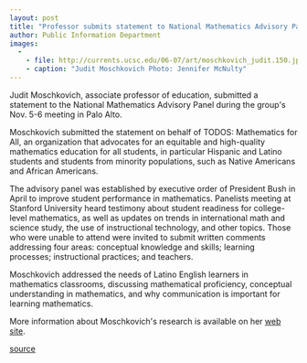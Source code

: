 ```yaml
---
layout: post
title: "Professor submits statement to National Mathematics Advisory Panel"
author: Public Information Department
images:
  -
    - file: http://currents.ucsc.edu/06-07/art/moschkovich_judit.150.jpg
    - caption: "Judit Moschkovich Photo: Jennifer McNulty"
---
```


Judit Moschkovich, associate professor of education, submitted a statement to the National Mathematics Advisory Panel during the group's Nov. 5-6 meeting in Palo Alto.

Moschkovich submitted the statement on behalf of TODOS: Mathematics for All, an organization that advocates for an equitable and high-quality mathematics education for all students, in particular Hispanic and Latino students and students from minority populations, such as Native Americans and African Americans.

The advisory panel was established by executive order of President Bush in April to improve student performance in mathematics. Panelists meeting at Stanford University heard testimony about student readiness for college-level mathematics, as well as updates on trends in international math and science study, the use of instructional technology, and other topics. Those who were unable to attend were invited to submit written comments addressing four areas: conceptual knowledge and skills; learning processes; instructional practices; and teachers.

Moschkovich addressed the needs of Latino English learners in mathematics classrooms, discussing mathematical proficiency, conceptual understanding in mathematics, and why communication is important for learning mathematics.

More information about Moschkovich's research is available on her [web site][1].

[1]: http://education.ucsc.edu/faculty/jmoschko

[source](http://www1.ucsc.edu/currents/06-07/11-06/brief-moschkovich.asp "Permalink to brief-moschkovich")

